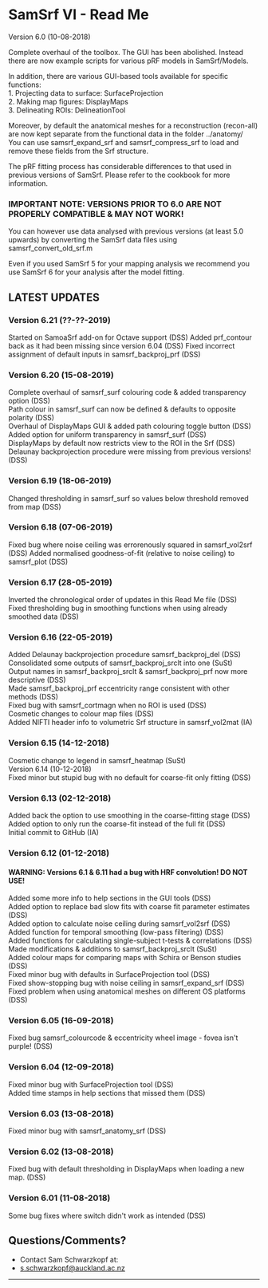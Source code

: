 # SamSrf VI - Read Me
Version 6.0 (10-08-2018)

Complete overhaul of the toolbox. The GUI has been abolished. Instead there are now example scripts for various pRF models in SamSrf/Models. 

In addition, there are various GUI-based tools available for specific functions:  
    1. Projecting data to surface:  SurfaceProjection  
    2. Making map figures:          DisplayMaps  
    3. Delineating ROIs:            DelineationTool  

Moreover, by default the anatomical meshes for a reconstruction (recon-all) are now kept separate from the functional data in the folder ../anatomy/  
You can use samsrf_expand_srf and samsrf_compress_srf to load and remove these fields from the Srf structure.  

The pRF fitting process has considerable differences to that used in previous versions of SamSrf. Please refer to the cookbook for more information.  

### IMPORTANT NOTE: VERSIONS PRIOR TO 6.0 ARE NOT PROPERLY COMPATIBLE & MAY NOT WORK!  

You can however use data analysed with previous versions (at least 5.0 upwards) by converting the SamSrf data files using samsrf_convert_old_srf.m  

Even if you used SamSrf 5 for your mapping analysis we recommend you use SamSrf 6 for your analysis after the model fitting.  

## LATEST UPDATES 

### Version 6.21 (??-??-2019)
Started on SamoaSrf add-on for Octave support (DSS)
Added prf_contour back as it had been missing since version 6.04 (DSS)
Fixed incorrect assignment of default inputs in samsrf_backproj_prf (DSS)

### Version 6.20 (15-08-2019)
Complete overhaul of samsrf_surf colouring code & added transparency option (DSS)  
Path colour in samsrf_surf can now be defined & defaults to opposite polarity (DSS)  
Overhaul of DisplayMaps GUI & added path colouring toggle button (DSS)  
Added option for uniform transparency in samsrf_surf (DSS)  
DisplayMaps by default now restricts view to the ROI in the Srf (DSS)  
Delaunay backprojection procedure were missing from previous versions! (DSS)  

### Version 6.19 (18-06-2019)
Changed thresholding in samsrf_surf so values below threshold removed from map (DSS)  

### Version 6.18 (07-06-2019)
Fixed bug where noise ceiling was errorenously squared in samsrf_vol2srf (DSS)
Added normalised goodness-of-fit (relative to noise ceiling) to samsrf_plot (DSS)

### Version 6.17 (28-05-2019)
Inverted the chronological order of updates in this Read Me file (DSS)  
Fixed thresholding bug in smoothing functions when using already smoothed data (DSS)  

### Version 6.16 (22-05-2019) 
Added Delaunay backprojection procedure samsrf_backproj_del (DSS)  
Consolidated some outputs of samsrf_backproj_srclt into one (SuSt)  
Output names in samsrf_backproj_srclt & samsrf_backproj_prf now more descriptive (DSS)  
Made samsrf_backproj_prf eccentricity range consistent with other methods (DSS)  
Fixed bug with samsrf_cortmagn when no ROI is used (DSS)  
Cosmetic changes to colour map files (DSS)  
Added NIFTI header info to volumetric Srf structure in samsrf_vol2mat (IA)  

### Version 6.15 (14-12-2018)
Cosmetic change to legend in samsrf_heatmap (SuSt)  
Version 6.14 (10-12-2018)  
Fixed minor but stupid bug with no default for coarse-fit only fitting (DSS)  

### Version 6.13 (02-12-2018)
Added back the option to use smoothing in the coarse-fitting stage (DSS)  
Added option to only run the coarse-fit instead of the full fit (DSS)  
Initial commit to GitHub (IA)  

### Version 6.12 (01-12-2018)
#### WARNING: Versions 6.1 & 6.11 had a bug with HRF convolution! DO NOT USE!
Added some more info to help sections in the GUI tools (DSS)  
Added option to replace bad slow fits with coarse fit parameter estimates (DSS)  
Added option to calculate noise ceiling during samsrf_vol2srf (DSS)  
Added function for temporal smoothing (low-pass filtering) (DSS)  
Added functions for calculating single-subject t-tests & correlations (DSS)  
Made modifications & additions to samsrf_backproj_srclt (SuSt)  
Added colour maps for comparing maps with Schira or Benson studies (DSS)  
Fixed minor bug with defaults in SurfaceProjection tool (DSS)  
Fixed show-stopping bug with noise ceiling in samsrf_expand_srf (DSS)  
Fixed problem when using anatomical meshes on different OS platforms (DSS)  

### Version 6.05 (16-09-2018) 
Fixed bug samsrf_colourcode & eccentricity wheel image - fovea isn't purple! (DSS)

### Version 6.04 (12-09-2018) 
Fixed minor bug with SurfaceProjection tool (DSS)  
Added time stamps in help sections that missed them (DSS)  

### Version 6.03 (13-08-2018)
Fixed minor bug with samsrf_anatomy_srf (DSS)  

### Version 6.02 (13-08-2018)
Fixed bug with default thresholding in DisplayMaps when loading a new map. (DSS)  

### Version 6.01 (11-08-2018)
Some bug fixes where switch didn't work as intended (DSS)  

## Questions/Comments?
* Contact Sam Schwarzkopf at:
* s.schwarzkopf@auckland.ac.nz

------